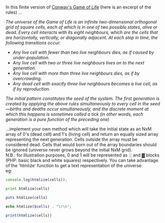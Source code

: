 <p>In this finite version of <a href="http://en.wikipedia.org/wiki/Conway's_Game_of_Life">Conway's Game of Life</a>  (here is an excerpt of the rules) ... </p>
<p>
<i>
The universe of the Game of Life is an infinite two-dimensional orthogonal grid of square cells, each of which is in one of two possible states, alive or dead. 
Every cell interacts with its eight neighbours, which are the cells that are horizontally, vertically, or diagonally adjacent. At each step in time, the following transitions occur:
<ul>
<li>Any live cell with fewer than two live neighbours dies, as if caused by under-population.</li>
<li>Any live cell with two or three live neighbours lives on to the next generation.</li>
<li>Any live cell with more than three live neighbours dies, as if by overcrowding.</li>
<li>Any dead cell with exactly three live neighbours becomes a live cell, as if by reproduction.</li>
</ul>
The initial pattern constitutes the seed of the system. The first generation is created by applying the above rules simultaneously to every cell in the seed—births and deaths occur simultaneously, and the discrete moment at which this happens is sometimes called a tick (in other words, each generation is a pure function of the preceding one)
</i>
</p>
...implement your own method which will take the initial state as an NxM array of 0's (dead cell) and 1's (living cell) and return an equally sized array representing the next generation. Cells outside the array must be considered dead.
Cells that would born out of the array boundaries should be ignored (universe never grows beyond the initial NxM grid).<br/> N.B.: for illustration purposes, 0 and 1 will be represented as ░ and ▓ blocks (PHP: basic black and white squares) respectively. You can take advantage of the 'htmlize' function to get a text representation of the universe:<br/>eg:

```javascript
console.log(htmlize(cells));
```
```python
print htmlize(cells)
```
```ruby
puts htmlize(cells)
```
```php
echo htmlize($cells) . "\r\n";
```
```julia
print(htmlize(cells))
```